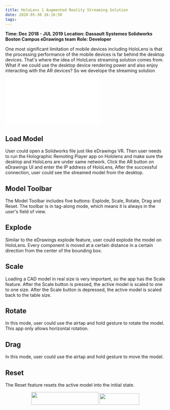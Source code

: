 ```yaml
---
title: HoloLens 1 Augmented Reality Streaming Solution
date: 2020-05-30 16:16:50
tags:
---
```


**Time: Dec 2018 - JUL 2019**
**Location: Dassault Systemes Solidworks Boston Campus eDrawings team**
**Role: Developer**

One most significant limitation of mobile devices including HoloLens is that the processing performance of the mobile devices is far behind the desktop devices.  That's where the idea of HoloLens streaming solution comes from. What if we could use the desktop device rendering power and also enjoy interacting with the AR devices? So we develope the streaming solution

<iframe src="//player.bilibili.com/player.html?aid=796012437&bvid=BV1iC4y1a7nw&cid=202549466&page=1" scrolling="no" border="0" frameborder="no" framespacing="0" allowfullscreen="true" title="HoloLens 1 Augmented Reality CAD Model Viewer Demo Video"> </iframe>

## Load Model
User could open a Solidworks file just like eDrawings VR. Then user needs to run the Holographic Remoting Player app on Hololens and make sure the desktop and HoloLens are under same network. Click the AR button on eDrawings UI and enter the IP address of HoloLens, After the successful connection, user could see the streamed model from the desktop.

## Model Toolbar
The Model Toolbar includes five buttons: Explode, Scale, Rotate, Drag and Reset. The toolbar is in tag-along mode, which means it is always in the user's field of view. 

## Explode
Similar to the eDrawings explode feature, user could explode the model on HoloLens. Every component is moved at a certain distance in a certain direction from the center of the bounding box.  

## Scale
Loading a CAD model in real size is very important, so the app has the Scale feature. After the Scale button is pressed, the active model is scaled to one to one size. After the Scale button is depressed, the active model is scaled back to the table size.

## Rotate
In this mode, user could use the airtap and hold gesture to rotate the model. This app only allows horizontal rotation.

## Drag
In this mode, user could use the airtap and hold gesture to move the model. 

## Reset
The Reset feature resets the active model into the initial state.

<div align="center">
<img src="https://s1.ax1x.com/2020/06/19/NuTgbT.png" width="212px" height="40px"> <img src="https://s1.ax1x.com/2020/06/19/NuTRVU.png" width="125px" height="36px">    
</div>
